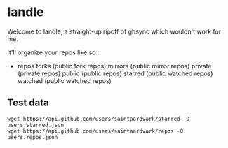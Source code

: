 # landle

Welcome to landle, a straight-up ripoff of ghsync which wouldn't work for me.

It'll organize your repos like so:

+ repos
      forks    (public fork repos)
      mirrors  (public mirror repos)
      private  (private repos)
      public   (public repos)
      starred  (public watched repos)
      watched  (public watched repos)

## Test data

    wget https://api.github.com/users/saintaardvark/starred -O users.starred.json
    wget https://api.github.com/users/saintaardvark/repos -O users.repos.json

